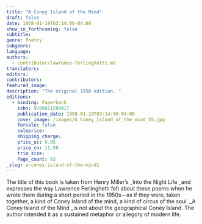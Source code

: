 ```yaml
---
title: "A Coney Island of the Mind"
draft: false
date: 1958-01-19T03:14:00-04:00
show_in_forthcoming: false
subtitle:
genre: Poetry
subgenre:
language:
authors:
  - contributor/lawrence-ferlinghetti.md
translators:
editors:
contributors:
featured_image:
description: "The original 1958 edition. "
editions:
  - binding: Paperback
    isbn: 9780811200417
    publication_date: 1958-01-19T03:14:00-04:00
    cover_image: /images/A_Coney_Island_of_the_mind_55.jpg
    forsale: false
    saleprice:
    shipping_charge:
    price_us: 9.95
    price_cn: 11.50
    trim_size:
    Page_count: 93
_slug: a-coney-island-of-the-mind1
---
```


The title of this book is taken from Henry Miller’s _Into the Night Life _and expresses the way Lawrence Ferlinghetti felt about these poems when he wrote them during a short period in the 1950s—as if they were, taken together, a kind of Coney Island of the mind, a kind of circus of the soul. _A Coney Island of the Mind _is not about the geographical Coney Island. The author intended it as a sustained metaphor or allegory of modern life. 

